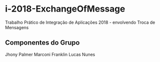 # i-2018-ExchangeOfMessage
Trabalho Prático de Integração de Aplicações 2018 - envolvendo Troca de Mensagens

## Componentes do Grupo
Jhony Palmer
Marconi Franklin
Lucas Nunes
